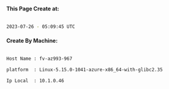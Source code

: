 
   
#### This Page Create at:

```bash

2023-07-26 - 05:09:45 UTC

```

#### Create By Machine:

```bash

Host Name : fv-az993-967

platform  : Linux-5.15.0-1041-azure-x86_64-with-glibc2.35

Ip Local  : 10.1.0.46

```

